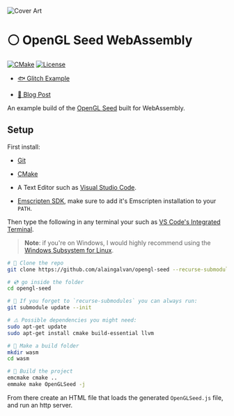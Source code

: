 ![Cover Art](https://alain.xyz/blog/raw-opengl/assets/cover.jpg)

# ⚪ OpenGL Seed WebAssembly

[![CMake][cmake-img]][cmake-url]
[![License][license-img]][license-url]

- [🐟 Glitch Example](https://glitch.com/~opengl-seed-wasm)

- [💬 Blog Post](https://alain.xyz/blog/raw-opengl)

An example build of the [OpenGL Seed](https://github.com/alaingalvan/opengl-seed) built for WebAssembly.

## Setup

First install:

- [Git](https://git-scm.com/)

- [CMake](https://cmake.org)

- A Text Editor such as [Visual Studio Code](https://code.visualstudio.com/).

- [Emscripten SDK](https://kripken.github.io/emscripten-site/docs/getting_started/downloads.html), make sure to add it's Emscripten installation to your `PATH`.

Then type the following in any terminal your such as [VS Code's Integrated Terminal](https://code.visualstudio.com/docs/editor/integrated-terminal).


> **Note**: if you're on Windows, I would highly recommend using the [Windows Subsystem for Linux](https://docs.microsoft.com/en-us/windows/wsl/install-win10#install-the-windows-subsystem-for-linux).

```bash
# 🐑 Clone the repo
git clone https://github.com/alaingalvan/opengl-seed --recurse-submodules

# 💿 go inside the folder
cd opengl-seed

# 👯 If you forget to `recurse-submodules` you can always run:
git submodule update --init

# ⚠️ Possible dependencies you might need:
sudo apt-get update
sudo apt-get install cmake build-essential llvm

# 👷 Make a build folder
mkdir wasm
cd wasm

# 🔨 Build the project
emcmake cmake ..
emmake make OpenGLSeed -j
```

From there create an HTML file that loads the generated `OpenGLSeed.js` file, and run an http server.

[cmake-img]: https://img.shields.io/badge/cmake-3.6-1f9948.svg?style=flat-square
[cmake-url]: https://cmake.org/
[license-img]: http://img.shields.io/:license-unlicense-blue.svg?style=flat-square
[license-url]: http://unlicense.org/